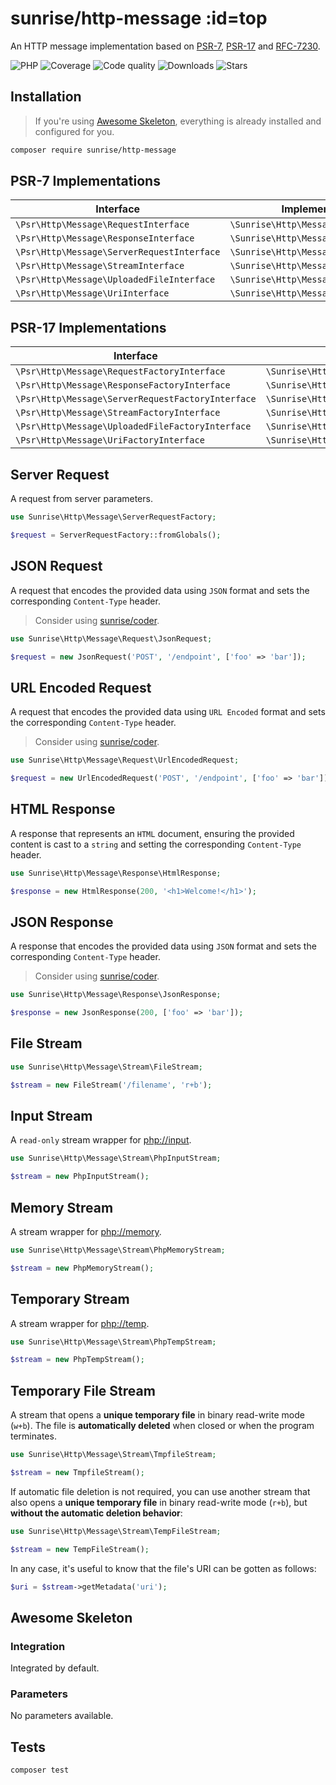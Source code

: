 # sunrise/http-message :id=top

An HTTP message implementation based on [PSR-7](https://www.php-fig.org/psr/psr-7/), [PSR-17](https://www.php-fig.org/psr/psr-17/) and [RFC-7230](https://datatracker.ietf.org/doc/html/rfc7230).

![PHP](https://img.shields.io/packagist/dependency-v/sunrise/http-message/php?style=social&logo=php&label=PHP)
![Coverage](https://img.shields.io/scrutinizer/coverage/g/sunrise-php/http-message?style=social)
![Code quality](https://img.shields.io/scrutinizer/quality/g/sunrise-php/http-message?style=social)
![Downloads](https://img.shields.io/packagist/dt/sunrise/http-message?style=social)
![Stars](https://img.shields.io/github/stars/sunrise-php/http-message?style=social)

## Installation

> If you're using [Awesome Skeleton](/docs/packages/sunrise/awesome-skeleton/), everything is already installed and configured for you.

```bash
composer require sunrise/http-message
```

## PSR-7 Implementations

| Interface                                         | Implementation                               |
|---------------------------------------------------|----------------------------------------------|
| `\Psr\Http\Message\RequestInterface`              | `\Sunrise\Http\Message\Request`              |
| `\Psr\Http\Message\ResponseInterface`             | `\Sunrise\Http\Message\Response`             |
| `\Psr\Http\Message\ServerRequestInterface`        | `\Sunrise\Http\Message\ServerRequest`        |
| `\Psr\Http\Message\StreamInterface`               | `\Sunrise\Http\Message\Stream`               |
| `\Psr\Http\Message\UploadedFileInterface`         | `\Sunrise\Http\Message\UploadedFile`         |
| `\Psr\Http\Message\UriInterface`                  | `\Sunrise\Http\Message\Uri`                  |

## PSR-17 Implementations

| Interface                                         | Implementation                               |
|---------------------------------------------------|----------------------------------------------|
| `\Psr\Http\Message\RequestFactoryInterface`       | `\Sunrise\Http\Message\RequestFactory`       |
| `\Psr\Http\Message\ResponseFactoryInterface`      | `\Sunrise\Http\Message\ResponseFactory`      |
| `\Psr\Http\Message\ServerRequestFactoryInterface` | `\Sunrise\Http\Message\ServerRequestFactory` |
| `\Psr\Http\Message\StreamFactoryInterface`        | `\Sunrise\Http\Message\StreamFactory`        |
| `\Psr\Http\Message\UploadedFileFactoryInterface`  | `\Sunrise\Http\Message\UploadedFileFactory`  |
| `\Psr\Http\Message\UriFactoryInterface`           | `\Sunrise\Http\Message\UriFactory`           |

## Server Request

A request from server parameters.

```php
use Sunrise\Http\Message\ServerRequestFactory;

$request = ServerRequestFactory::fromGlobals();
```

## JSON Request

A request that encodes the provided data using `JSON` format and sets the corresponding `Content-Type` header.

> Consider using [sunrise/coder](/docs/packages/sunrise/coder/).

```php
use Sunrise\Http\Message\Request\JsonRequest;

$request = new JsonRequest('POST', '/endpoint', ['foo' => 'bar']);
```

## URL Encoded Request

A request that encodes the provided data using `URL Encoded` format and sets the corresponding `Content-Type` header.

> Consider using [sunrise/coder](/docs/packages/sunrise/coder/).

```php
use Sunrise\Http\Message\Request\UrlEncodedRequest;

$request = new UrlEncodedRequest('POST', '/endpoint', ['foo' => 'bar']);
```

## HTML Response

A response that represents an `HTML` document, ensuring the provided content is cast to a `string` and setting the corresponding `Content-Type` header.

```php
use Sunrise\Http\Message\Response\HtmlResponse;

$response = new HtmlResponse(200, '<h1>Welcome!</h1>');
```

## JSON Response

A response that encodes the provided data using `JSON` format and sets the corresponding `Content-Type` header.

> Consider using [sunrise/coder](/docs/packages/sunrise/coder/).

```php
use Sunrise\Http\Message\Response\JsonResponse;

$response = new JsonResponse(200, ['foo' => 'bar']);
```

## File Stream

```php
use Sunrise\Http\Message\Stream\FileStream;

$stream = new FileStream('/filename', 'r+b');
```

## Input Stream

A `read-only` stream wrapper for [php://input](https://www.php.net/manual/en/wrappers.php.php#wrappers.php.input).

```php
use Sunrise\Http\Message\Stream\PhpInputStream;

$stream = new PhpInputStream();
```

## Memory Stream

A stream wrapper for [php://memory](https://www.php.net/manual/en/wrappers.php.php#wrappers.php.memory).

```php
use Sunrise\Http\Message\Stream\PhpMemoryStream;

$stream = new PhpMemoryStream();
```

## Temporary Stream

A stream wrapper for [php://temp](https://www.php.net/manual/en/wrappers.php.php#wrappers.php.memory).

```php
use Sunrise\Http\Message\Stream\PhpTempStream;

$stream = new PhpTempStream();
```

## Temporary File Stream

A stream that opens a **unique temporary file** in binary read-write mode (`w+b`). The file is **automatically deleted** when closed or when the program terminates.

```php
use Sunrise\Http\Message\Stream\TmpfileStream;

$stream = new TmpfileStream();
```

If automatic file deletion is not required, you can use another stream that also opens a **unique temporary file** in binary read-write mode (`r+b`), but **without the automatic deletion behavior**:

```php
use Sunrise\Http\Message\Stream\TempFileStream;

$stream = new TempFileStream();
```

In any case, it's useful to know that the file's URI can be gotten as follows:

```php
$uri = $stream->getMetadata('uri');
```

## Awesome Skeleton

### Integration

Integrated by default.

### Parameters

No parameters available.

## Tests

```bash
composer test
```
